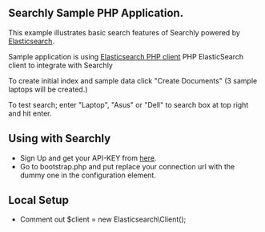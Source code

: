 ## Searchly Sample PHP Application.

This example illustrates basic search features of Searchly powered by [Elasticsearch](http://www.elasticsearch.org).

Sample application is using [Elasticsearch PHP client](hhttp://www.elasticsearch.org/guide/en/elasticsearch/client/php-api/current) PHP ElasticSearch client to integrate with Searchly

To create initial index and sample data click "Create Documents" (3 sample laptops will be created.)

To test search; enter "Laptop", "Asus" or "Dell" to search box at top right and hit enter.

## Using with Searchly

* Sign Up and get your API-KEY from [here](https://dashboard.searchly.com).
* Go to bootstrap.php and put replace your connection url with the dummy one in the configuration element.


## Local Setup

* Comment out $client = new Elasticsearch\Client();
